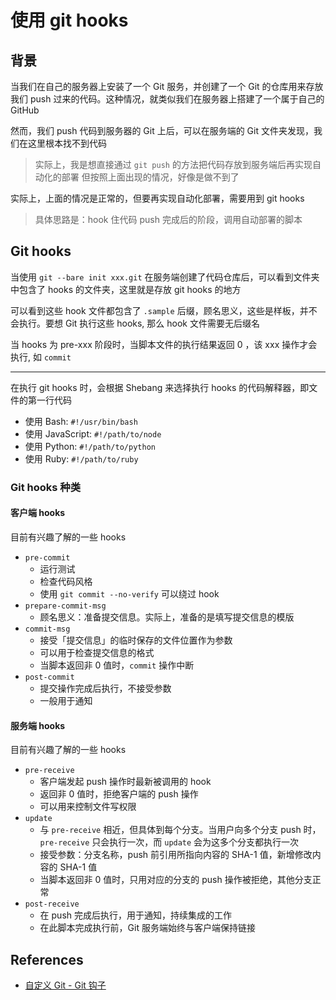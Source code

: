 # 使用 git hooks

## 背景

当我们在自己的服务器上安装了一个 Git 服务，并创建了一个 Git 的仓库用来存放我们 push 过来的代码。这种情况，就类似我们在服务器上搭建了一个属于自己的 GitHub

然而，我们 push 代码到服务器的 Git 上后，可以在服务端的 Git 文件夹发现，我们在这里根本找不到代码

> 实际上，我是想直接通过 `git push` 的方法把代码存放到服务端后再实现自动化的部署
> 但按照上面出现的情况，好像是做不到了

实际上，上面的情况是正常的，但要再实现自动化部署，需要用到 git hooks

> 具体思路是：hook 住代码 push 完成后的阶段，调用自动部署的脚本

## Git hooks

当使用 `git --bare init xxx.git` 在服务端创建了代码仓库后，可以看到文件夹中包含了 hooks 的文件夹，这里就是存放 git hooks 的地方

可以看到这些 hook 文件都包含了 `.sample` 后缀，顾名思义，这些是样板，并不会执行。要想 Git 执行这些 hooks, 那么 hook 文件需要无后缀名

当 hooks 为 pre-xxx 阶段时，当脚本文件的执行结果返回 0 ，该 xxx 操作才会执行, 如 `commit`

---

在执行 git hooks 时，会根据 Shebang 来选择执行 hooks 的代码解释器，即文件的第一行代码

- 使用 Bash: `#!/usr/bin/bash`
- 使用 JavaScript: `#!/path/to/node`
- 使用 Python: `#!/path/to/python`
- 使用 Ruby: `#!/path/to/ruby`

### Git hooks 种类

#### 客户端 hooks

目前有兴趣了解的一些 hooks

- `pre-commit`
    - 运行测试
    - 检查代码风格
    - 使用 `git commit --no-verify` 可以绕过 hook
- `prepare-commit-msg`
    - 顾名思义：准备提交信息。实际上，准备的是填写提交信息的模版
- `commit-msg`
    - 接受「提交信息」的临时保存的文件位置作为参数
    - 可以用于检查提交信息的格式
    - 当脚本返回非 0 值时，`commit` 操作中断
- `post-commit`
    - 提交操作完成后执行，不接受参数
    - 一般用于通知

#### 服务端 hooks

目前有兴趣了解的一些 hooks

- `pre-receive`
    - 客户端发起 push 操作时最新被调用的 hook
    - 返回非 0 值时，拒绝客户端的 push 操作
    - 可以用来控制文件写权限
- `update` 
    - 与 `pre-receive` 相近，但具体到每个分支。当用户向多个分支 push 时，`pre-receive` 只会执行一次，而 `update` 会为这多个分支都执行一次
    - 接受参数：分支名称，push 前引用所指向内容的 SHA-1 值，新增修改内容的 SHA-1 值
    - 当脚本返回非 0 值时，只用对应的分支的 push 操作被拒绝，其他分支正常
- `post-receive`
    - 在 push 完成后执行，用于通知，持续集成的工作
    - 在此脚本完成执行前，Git 服务端始终与客户端保持链接


## References

- [自定义 Git - Git 钩子](https://git-scm.com/book/zh/v2/自定义-Git-Git-钩子#r_email_hooks)



